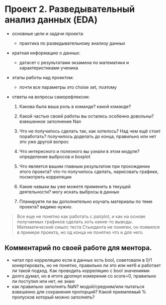# Проект 2. Разведывательный анализ данных (EDA)

- основные цели и задачи проекта:
    - практика по разведывательному анализу данных

- краткая информацию о данных:
    - датасет с результатами экзамена по математики и характеристиками ученика

- этапы работы над проектом:
    - почти все параметры это choise set, поэтому  

- ответы на вопросы саморефлексии:

    1. Какова была ваша роль в команде?
    какой команде?

    2. Какой частью своей работы вы остались особенно довольны?
    взвешенное заполнение Nan

    3. Что не получилось сделать так, как хотелось? Над чем ещё стоит поработать?
    получилось доделать до конца, правильно или нет это уже другой вопрос

    4. Что интересного и полезного вы узнали в этом модуле?
    определение выбросов и boxplot

    5. Что является вашим главным результатом при прохождении этого проекта?
    что-то получилось сделать, нарисовать графики, посмотреть корреляции

    6. Какие навыки вы уже можете применить в текущей деятельности?
    могу искать выбросы в данных

    7. Планируете ли вы дополнительно изучать материалы по теме проекта?
    видимо нужно.

> Все еще не понятно как работать с pairplot, и как на основе получаемых графиков сделать хоть какие-то выводы.
> Математический смылс теста Стьюдента не понятен, он появился в примере проекта, но од конца не понятно что и для чего.

## Комментарий по своей работе для ментора.
- читал про корреляцию если в данных есть bool, советовали в 0/1 конертировать, но не понятно, правильно ли это или нет6 и работает ли такой подход. Как проводить корреляцию с bool значениями
- долго думал, но в итоге дропнул измерения со score=0, правильно ли поступил или нет, не знаю
- как правильно заполнять NaN? модой/средним/или пытаться взвешенно для сохранения пропорций? Какой приемлемый % пропусков который можно заполнять?
